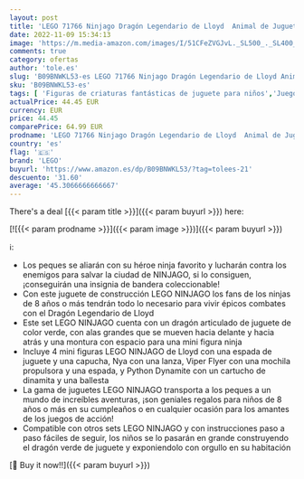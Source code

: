 ```yaml
---
layout: post
title: 'LEGO 71766 Ninjago Dragón Legendario de Lloyd  Animal de Juguete  Juego de Acción con Mini Figuras y Armas  Regalos Niños y Niñas de 8 Años o Más'
date: 2022-11-09 15:34:13
image: 'https://m.media-amazon.com/images/I/51CFeZVGJvL._SL500_._SL400_.jpg'
comments: true
category: ofertas
author: 'tole.es'
slug: 'B09BNWKL53-es LEGO 71766 Ninjago Dragón Legendario de Lloyd Animal de...'
sku: 'B09BNWKL53-es'
tags: [ 'Figuras de criaturas fantásticas de juguete para niños','Juegos de construcción para niños','Juguetes','Juguetes y juegos','Muñecos y figuras','lego','🇪🇸', ]
actualPrice: 44.45 EUR
currency: EUR
price: 44.45
comparePrice: 64.99 EUR
prodname: 'LEGO 71766 Ninjago Dragón Legendario de Lloyd  Animal de Juguete  Juego de Acción con Mini Figuras y Armas  Regalos Niños y Niñas de 8 Años o Más'
country: 'es'
flag: '🇪🇸'
brand: 'LEGO'
buyurl: 'https://www.amazon.es/dp/B09BNWKL53/?tag=tolees-21'
descuento: '31.60'
average: '45.3066666666667'
---
```


There's a deal [{{< param title >}}]({{< param buyurl >}})  here:

[![{{< param prodname >}}]({{< param image >}})]({{< param buyurl >}})

ℹ️:

- Los peques se aliarán con su héroe ninja favorito y lucharán contra los enemigos para salvar la ciudad de NINJAGO, si lo consiguen, ¡conseguirán una insignia de bandera coleccionable!
- Con este juguete de construcción LEGO NINJAGO los fans de los ninjas de 8 años o más tendrán todo lo necesario para vivir épicos combates con el Dragón Legendario de Lloyd
- Este set LEGO NINJAGO cuenta con un dragón articulado de juguete de color verde, con alas grandes que se mueven hacia delante y hacia atrás y una montura con espacio para una mini figura ninja
- Incluye 4 mini figuras LEGO NINJAGO de Lloyd con una espada de juguete y una capucha, Nya con una lanza, Viper Flyer con una mochila propulsora y una espada, y Python Dynamite con un cartucho de dinamita y una ballesta
- La gama de juguetes LEGO NINJAGO transporta a los peques a un mundo de increíbles aventuras, ¡son geniales regalos para niños de 8 años o más en su cumpleaños o en cualquier ocasión para los amantes de los juegos de acción!
- Compatible con otros sets LEGO NINJAGO y con instrucciones paso a paso fáciles de seguir, los niños se lo pasarán en grande construyendo el dragón verde de juguete y exponiendolo con orgullo en su habitación

[🛒 Buy it now!!]({{< param buyurl >}})
